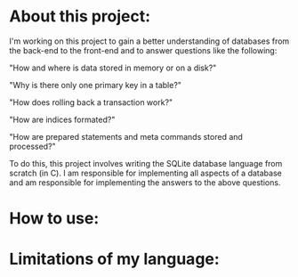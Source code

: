 # About this project:
I'm working on this project to gain a better understanding of databases from the back-end to the front-end and to answer questions like the following:

  "How and where is data stored in memory or on a disk?"

  "Why is there only one primary key in a table?"
  
  "How does rolling back a transaction work?"
  
  "How are indices formated?"
 
  "How are prepared statements and meta commands stored and processed?"

To do this, this project involves writing the SQLite database language from scratch (in C). I am responsible for implementing all aspects of a 
database and am responsible for implementing the answers to the above questions. 
# How to use:

# Limitations of my language:
